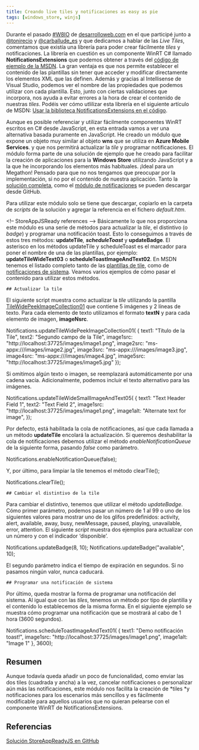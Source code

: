 ```yaml
---
title: Creando live tiles y notificaciones as easy as pie
tags: [windows_store, winjs]
---
```

Durante el pasado [#W8IO](http://www.desarrolloweb.com/en-directo/live-tiles-windows-8-w8io-8030.html) de [desarrolloweb.com](http://www.desarrolloweb.com/) en el que participé junto a [@tonirecio](http://twitter.com/tonirecio) y [@carballude\_es](https://twitter.com/carballude_es) y que dedicamos a hablar de las _Live Tiles_, comentamos que existía una librería para poder crear fácilmente _tiles_ y notificaciones. La librería en cuestión es un componente WinRT C# llamado **NotificationsExtensions** que podemos obtener a través del [código de ejemplo de la MSDN](http://code.msdn.microsoft.com/windowsapps/app-tiles-and-badges-sample-5fc49148). La gran ventaja es que nos permite establecer el contenido de las plantillas sin tener que acceder y modificar directamente los elementos XML que las definen. Además y gracias al Intellisense de Visual Studio, podemos ver el nombre de las propiedades que podemos utilizar con cada plantilla. Esto, junto con ciertas validaciones que incorpora, nos ayuda a evitar errores a la hora de crear el contenido de nuestras _tiles_. Podéis ver cómo utlilizar esta librería en el siguiente artículo de MSDN: [Usar la biblioteca NotificationsExtensions en el código](http://msdn.microsoft.com/en-us/library/windows/apps/hh969156.aspx).

Aunque es posible referenciar y utilizar fácilmente componentes WinRT escritos en C# desde JavaScript, en esta entrada vamos a ver una alternativa basada puramente en JavaScript. He creado un módulo que expone un objeto muy similar al objeto **wns** que se utiliza en **Azure Mobile Services**. y que nos permitirá actualizar la _tile_ y programar notificaciones. El módulo forma parte de una solución de ejemplo que he creado para facilitar la creación de aplicaciones para la **Windows Store** utilizando JavaScript y a la que he incorporando los elementos más habituales. ¡Ideal para un Megathon! Pensado para que no nos tengamos que preocupar por la implementación, si no por el contenido de nuestra aplicación. Tanto la [solución completa](https://github.com/acasquete/StoreAppJSReady), como el [módulo de notificaciones](https://github.com/acasquete/StoreAppJSReady/blob/master/StoreAppJSReady/js/notifications.js) se pueden descargar desde GitHub.

Para utilizar este módulo solo se tiene que descargar, copiarlo en la carpeta de _scripts_ de la solución y agregar la referencia en el fichero _default.htm_.

<!– StoreAppJSReady references –> <script src=”js/notifications.js”></script></pre> Básicamente lo que nos proporciona este módulo es una serie de métodos para actualizar la _tile_, el distintivo (o _badge_) y programar una notificación toast. Esto lo conseguimos a través de estos tres métodos: **updateTile**_, **scheduleToast**_ y **updateBadge**. El asterisco en los métodos updateTile y scheduleToast es el marcador para poner el nombre de una de las plantillas, por ejemplo: **updateTileWideText03** o **scheduleToastImageAndText02**. En MSDN tenemos el listado completo tanto de las [plantillas de tile](http://msdn.microsoft.com/en-us/library/windows/apps/hh761491.aspx), como de [notificaciones de sistema](http://msdn.microsoft.com/es-es/library/windows/apps/hh761494.aspx). Veamos varios ejemplos de cómo pasar el contenido para utilizar estos métodos.

    ## Actualizar la tile
    

El siguiente script muestra como actualizar la _tile_ utilizando la pantilla [TileWidePeekImageCollection01](http://msdn.microsoft.com/en-us/library/windows/apps/hh761491.aspx#TileWidePeekImageCollection01) que contiene 5 imágenes y 2 líneas de texto. Para cada elemento de texto utilizamos el formato **textN** y para cada elemento de imagen, **imageNsrc**.

Notifications.updateTileWidePeekImageCollection01(
{
    text1: "Título de la Tile",
    text2: "Segundo campo de la Tile",
    image1src: "http://localhost:37725/images/image1.png",
    image2src: "ms-appx:///images/image2.jpg",
    image3src: "ms-appx:///images/image3.jpg",
    image4src: "ms-appx:///images/image4.jpg",
    image5src: "http://localhost:37725/images/image5.jpg"
});

Si omitimos algún texto o imagen, se reemplazará automáticamente por una cadena vacía. Adicionalmente, podemos incluir el texto alternativo para las imágenes.

Notifications.updateTileWideSmallImageAndText05(
  {
      text1: "Text Header Field 1",
      text2: "Text Field 2",
      image1src: "http://localhost:37725/images/image1.png",
      image1alt: "Alternate text for image",
  });

Por defecto, está habilitada la cola de notificaciones, así que cada llamada a un método **updateTile** encolará la actualización. Si queremos deshabilitar la cola de notificaciones debemos utilizar el método _enableNotificationQueue_ de la siguiente forma, pasando _false_ como parámetro.

Notifications.enableNotificationQueue(false);

Y, por último, para limpiar la tile tenemos el método clearTile();

Notifications.clearTile();

    ## Cambiar el distintivo de la tile
    

Para cambiar el distintivo, tenemos que utilizar el método _updateBadge_. Cómo primer parámetro, podemos pasar un número de 1 al 99 o uno de los siguientes valores para mostrar uno de los glifos predefinidos: activity, alert, available, away, busy, newMessage, paused, playing, unavailable, error, attention. El siguiente _script_ muestra dos ejemplos para actualizar con un número y con el indicador ‘disponible’.

Notifications.updateBadge(8, 10);
Notifications.updateBadge("available", 10);

El segundo parámetro indica el tiempo de expiración en segundos. Si no pasamos ningún valor, nunca caducará.

    ## Programar una notificación de sistema
    

Por último, queda mostrar la forma de programar una notificación del sistema. Al igual que con las _tiles_, tenemos un método por tipo de plantilla y el contenido lo establecemos de la misma forma. En el siguiente ejemplo se muestra cómo programar una notificación que se mostrará al cabo de 1 hora (3600 segundos).

Notifications.scheduleToastImageAndText01(
  {
      text1: "Demo notificación toast!",
      image1src: "http://localhost:37725/images/image1.png",
      image1alt: "Image 1"
  }, 3600);



## Resumen


Aunque todavía queda añadir un poco de funcionalidad, como enviar las dos tiles (cuadrada y ancha) a la vez, cancelar notificaciones o personalizar aún más las notificaciones, este módulo nos facilita la creación de \*tiles \*y notificaciones para los escenarios más sencillos y es fácilmente modificable para aquellos usuarios que no quieran pelearse con el componente WinRT de NotificationsExtensions.


## Referencias


[Solución StoreAppReadyJS en GitHub](https://github.com/acasquete/StoreAppJSReady)
